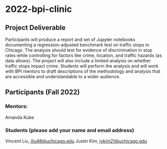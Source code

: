 # 2022-bpi-clinic

## Project Deliverable

Participants will produce a report and set of Jupyter notebooks documenting a regression-adjusted benchmark test on traffic stops in Chicago. The analysis should test for evidence of discrimination in stop rates while controlling for factors like crime, location, and traffic hazards (as data allows). The project will also include a limited analysis on whether traffic stops impact crime. Students will perform the analysis and will work with BPI mentors to draft descriptions of the methodology and analysis that are accessible and understandable to a wider audience.

## Participants (Fall 2022)

### Mentors:
Amanda Kube

### Students (please add your name and email address)

Vincent Liu, jliu48@uchicago.edu
Justin Kim, jykim21@uchicago.edu

